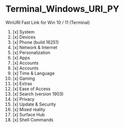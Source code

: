 # Terminal_Windows_URI_PY
WinURI Fast Link for Win 10 / 11 (Terminal)


1. [x] System
2. [x] Devices
3. [x] Phone (build 16251)
4. [x] Network & Internet
5. [x] Personalization
6. [x] Apps
7. [x] Accounts
7. [x] Accounts
8. [x] Time & Language
9. [x] Gaming
10. [x] Extras
11. [x] Ease of Access
12. [x] Search (version 1903)
13. [x] Privacy
14. [x] Update & Security
15. [x] Mixed reality
16. [x] Surface Hub
17. [x] Shell Commands
